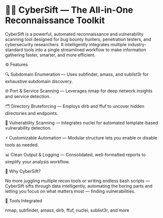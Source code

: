 # 🕵️‍♂️ CyberSift — The All-in-One Reconnaissance Toolkit

CyberSift is a powerful, automated reconnaissance and vulnerability scanning tool designed for bug bounty hunters, penetration testers, and cybersecurity researchers.
It intelligently integrates multiple industry-standard tools into a single streamlined workflow to make information gathering faster, smarter, and more efficient.

⚙️ Features

🔍 Subdomain Enumeration — Uses subfinder, amass, and sublist3r for exhaustive subdomain discovery.

🌐 Port & Service Scanning — Leverages nmap for deep network insights and service detection.

🗂️ Directory Bruteforcing — Employs dirb and ffuf to uncover hidden directories and endpoints.

🧩 Vulnerability Scanning — Integrates nuclei for automated template-based vulnerability detection.

⚡ Customizable Automation — Modular structure lets you enable or disable tools as needed.

📊 Clean Output & Logging — Consolidated, well-formatted reports to simplify your analysis workflow.

🚀 Why CyberSift?

No more juggling multiple recon tools or writing endless bash scripts — CyberSift sifts through data intelligently, automating the boring parts and letting you focus on what matters most — finding vulnerabilities.

🧠 Tools Integrated

nmap, subfinder, amass, dirb, ffuf, nuclei, sublist3r, and more
